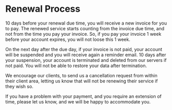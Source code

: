# Renewal Process

10 days before your renewal due time, you will receive a new invoice for you to pay. The renewed service starts counting from the invoice due time, and not from the time you pay your invoice. So, if you pay your invoice 1 week before your account expires, you will not loose this 1 week.

On the next day after the due day, if your invoice is not paid, your account will be suspended and you will receive again a reminder email. 10 days after your suspension, your account is terminated and deleted from our servers if not paid. You will not be able to restore your data after termination.

We encourage our clients, to send us a cancellation request from within their client area, letting us know that will not be renewing their service if they wish so.

If you have a problem with your payment, and you require an extension of time, please let us know, and we will be happy to accommodate you.